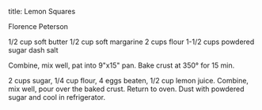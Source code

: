title: Lemon Squares

Florence Peterson

1/2 cup soft butter
1/2 cup soft margarine
2 cups flour
1-1/2 cups powdered sugar
dash salt

Combine, mix well, pat into 9"x15" pan.  Bake crust at 350° for 15 min.

2 cups sugar, 1/4 cup flour, 4 eggs beaten, 1/2 cup lemon juice.  Combine, mix well, pour over the baked crust.  Return to oven.  Dust with powdered sugar and cool in refrigerator.
